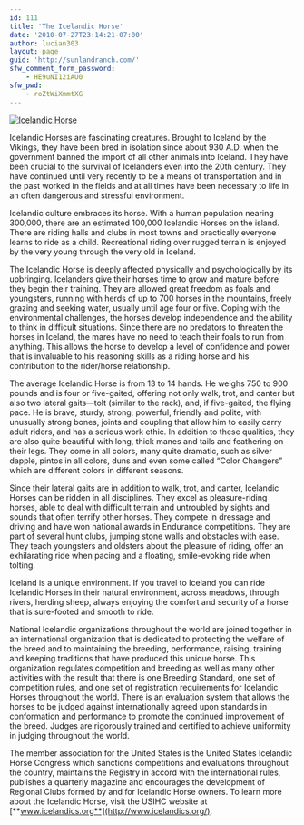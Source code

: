 ```yaml
---
id: 111
title: 'The Icelandic Horse'
date: '2010-07-27T23:14:21-07:00'
author: lucian303
layout: page
guid: 'http://sunlandranch.com/'
sfw_comment_form_password:
    - HE9uNI12iAU0
sfw_pwd:
    - roZtWiXmmtXG
---
```


[![](http://sunlandranch.com/wp-content/uploads/2010/07/DSCF0075.jpg "Icelandic Horse")](http://sunlandranch.com/wp-content/uploads/2010/07/DSCF0075.jpg)

Icelandic Horses are fascinating creatures. Brought to Iceland by the Vikings, they have been bred in isolation since about 930 A.D. when the government banned the import of all other animals into Iceland. They have been crucial to the survival of Icelanders even into the 20th century. They have continued until very recently to be a means of transportation and in the past worked in the fields and at all times have been necessary to life in an often dangerous and stressful environment.

Icelandic culture embraces its horse. With a human population nearing 300,000, there are an estimated 100,000 Icelandic Horses on the island. There are riding halls and clubs in most towns and practically everyone learns to ride as a child. Recreational riding over rugged terrain is enjoyed by the very young through the very old in Iceland.

The Icelandic Horse is deeply affected physically and psychologically by its upbringing. Icelanders give their horses time to grow and mature before they begin their training. They are allowed great freedom as foals and youngsters, running with herds of up to 700 horses in the mountains, freely grazing and seeking water, usually until age four or five. Coping with the environmental challenges, the horses develop independence and the ability to think in difficult situations. Since there are no predators to threaten the horses in Iceland, the mares have no need to teach their foals to run from anything. This allows the horse to develop a level of confidence and power that is invaluable to his reasoning skills as a riding horse and his contribution to the rider/horse relationship.

The average Icelandic Horse is from 13 to 14 hands. He weighs 750 to 900 pounds and is four or five-gaited, offering not only walk, trot, and canter but also two lateral gaits—tolt (similar to the rack), and, if five-gaited, the flying pace. He is brave, sturdy, strong, powerful, friendly and polite, with unusually strong bones, joints and coupling that allow him to easily carry adult riders, and has a serious work ethic. In addition to these qualities, they are also quite beautiful with long, thick manes and tails and feathering on their legs. They come in all colors, many quite dramatic, such as silver dapple, pintos in all colors, duns and even some called “Color Changers” which are different colors in different seasons.

Since their lateral gaits are in addition to walk, trot, and canter, Icelandic Horses can be ridden in all disciplines. They excel as pleasure-riding horses, able to deal with difficult terrain and untroubled by sights and sounds that often terrify other horses. They compete in dressage and driving and have won national awards in Endurance competitions. They are part of several hunt clubs, jumping stone walls and obstacles with ease. They teach youngsters and oldsters about the pleasure of riding, offer an exhilarating ride when pacing and a floating, smile-evoking ride when tolting.

Iceland is a unique environment. If you travel to Iceland you can ride Icelandic Horses in their natural environment, across meadows, through rivers, herding sheep, always enjoying the comfort and security of a horse that is sure-footed and smooth to ride.

National Icelandic organizations throughout the world are joined together in an international organization that is dedicated to protecting the welfare of the breed and to maintaining the breeding, performance, raising, training and keeping traditions that have produced this unique horse. This organization regulates competition and breeding as well as many other activities with the result that there is one Breeding Standard, one set of competition rules, and one set of registration requirements for Icelandic Horses throughout the world. There is an evaluation system that allows the horses to be judged against internationally agreed upon standards in conformation and performance to promote the continued improvement of the breed. Judges are rigorously trained and certified to achieve uniformity in judging throughout the world.

The member association for the United States is the United States Icelandic Horse Congress which sanctions competitions and evaluations throughout the country, maintains the Registry in accord with the international rules, publishes a quarterly magazine and encourages the development of Regional Clubs formed by and for Icelandic Horse owners. To learn more about the Icelandic Horse, visit the USIHC website at [**www.icelandics.org**](http://www.icelandics.org/).

